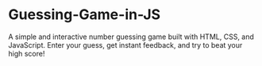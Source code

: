 # Guessing-Game-in-JS
A simple and interactive number guessing game built with HTML, CSS, and JavaScript. Enter your guess, get instant feedback, and try to beat your high score!
